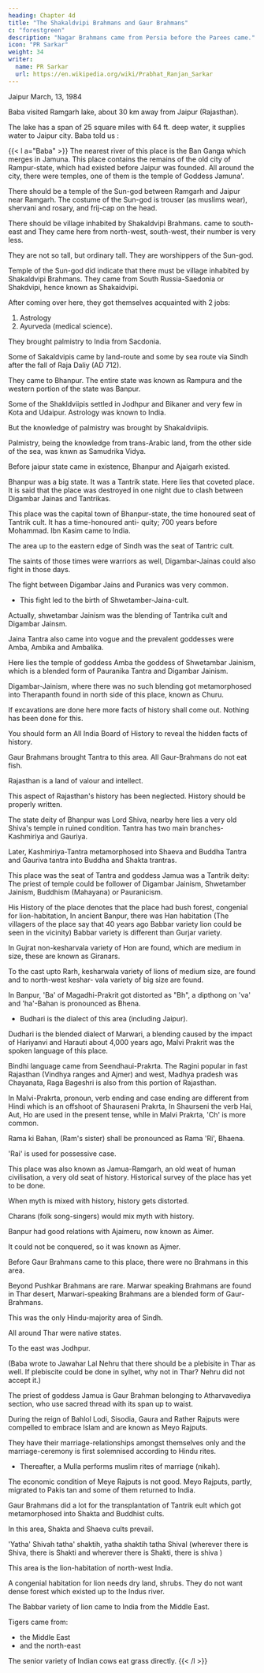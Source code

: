 ```yaml
---
heading: Chapter 4d
title: "The Shakaldvipi Brahmans and Gaur Brahmans"
c: "forestgreen"
description: "Nagar Brahmans came from Persia before the Parees came."
icon: "PR Sarkar"
weight: 34
writer:
  name: PR Sarkar
  url: https://en.wikipedia.org/wiki/Prabhat_Ranjan_Sarkar
---
```



Jaipur March, 13, 1984

Baba visited Ramgarh lake, about 30 km away from Jaipur (Rajasthan). 

The lake has a span of 25 square miles with 64 ft. deep water, it supplies water to Jaipur city. Baba told us :

{{< l a="Baba" >}}
The nearest river of this place is the Ban Ganga which merges in Jamuna. This place contains the remains of the old city of Rampur-state, which had existed before Jaipur was founded. All around the city, there were temples, one of them is the temple of Goddess Jamuna'.

<!-- 86 -->

There should be a temple of the Sun-god between Ramgarh and Jaipur near Ramgarh. The costume of the Sun-god is trouser (as muslims wear), shervani and rosary, and frij-cap on the head. 

There should be village inhabited by Shakaldvipi Brahmans. came to south-east and They came here from north-west, south-west, their number is very less. 

They are not so tall, but ordinary tall. They are worshippers of the Sun-god. 

Temple of the Sun-god did indicate that there must be village inhabited by Shakaldvipi Brahmans. They came from South Russia-Saedonia or Shakdvipi, hence known as Shakaidvipi. 

After coming over here, they got themselves acquainted with 2 jobs:

1. Astrology
2. Ayurveda (medical science).

They brought palmistry to India from Sacdonia. 

Some of Sakaldvipis came by land-route and some by sea route via Sindh after the fall of Raja Daliy (AD 712). 

They came to Bhanpur. The entire state was known as Rampura and the western portion of the state was Banpur. 

Some of the Shakldviipis settled in Jodhpur and Bikaner and very few in Kota and Udaipur. Astrology was known to India.

But the knowledge of palmistry was brought by Shakaldviipis. 

Palmistry, being the knowledge from trans-Arabic land, from the other side of the sea, was knwn as Samudrika Vidya.

Before jaipur state came in existence, Bhanpur and Ajaigarh existed. 

Bhanpur was a big state. It was a Tantrik state. Here lies that coveted place. It is said that the place was destroyed in one night due to clash between Digambar Jainas and Tantrikas. 

This place was the capital town of Bhanpur-state, the time honoured seat of Tantrik cult. It has a time-honoured anti- quity; 700 years before Mohammad. Ibn Kasim came to India. 

The area up to the eastern edge of Sindh was the seat of Tantric cult. 

The saints of those times were warriors as well, Digambar-Jainas could also fight in those days. 

The fight between Digambar Jains and Puranics was very common.
- This fight led to the birth of Shwetamber-Jaina-cult. 

Actually, shwetambar Jainism was the blending of Tantrika cult and Digambar Jainsm. 

Jaina Tantra also came into vogue and the prevalent goddesses were Amba, Ambika and Ambalika. 

Here lies the temple of goddess Amba the goddess of Shwetambar Jainism, which is a blended form of Pauranika Tantra and Digambar Jainism. 

Digambar-Jainism, where there was no such blending got metamorphosed into Therapanth found in north side of this place, known as Churu. 

If excavations are done here more facts of history shall come out. Nothing has been done for this.

<!-- defe
87
pose.  -->

You should form an All India Board of History to reveal the hidden facts of history.

Gaur Brahmans brought Tantra to this area. All Gaur-Brahmans do not eat fish. 

Rajasthan is a land of valour and intellect. 

This aspect of Rajasthan's history has been neglected. History should be properly written.

The state deity of Bhanpur was Lord Shiva, nearby here lies a very old Shiva's temple in ruined condition. Tantra has two main branches-Kashmiriya and Gauriya. 

Later, Kashmiriya-Tantra metamorphosed into Shaeva and Buddha Tantra and Gauriva tantra into Buddha and Shakta trantras. 

This place was the seat of Tantra and goddess Jamua was a Tantrik deity: The priest of temple could be follower of Digambar Jainism, Shwetamber Jainism, Buddhism (Mahayana) or Pauranicism.

His History of the place denotes that the place had bush forest, congenial for lion-habitation, In ancient Banpur, there was Han habitation (The villagers of the place say that 40 years ago Babbar variety lion could be seen in the vicinity) Babbar variety is different than Gurjar variety. 

In Gujrat non-kesharvala variety of Hon are found, which are medium in size, these are known as Giranars. 

To the cast upto Rarh, kesharwala variety of lions of medium size, are found and to north-west keshar- vala variety of big size are found.

In Banpur, 'Ba' of Magadhi-Prakrit got distorted as "Bh", a dipthong on 'va' and 'ha'-Bahan is pronounced as Bhena.
- Budhari is the dialect of this area (including Jaipur). 

Dudhari is the blended dialect of Marwari, a blending caused by the impact of Hariyanvi and Harauti about 4,000 years ago, Malvi Prakrit was the spoken language of this place.

Bindhi language came from Seendhaui-Prakrta. The Ragini popular in fast Rajasthan (Vindhya ranges and Ajmer) and west, Madhya pradesh was Chayanata, Raga Bageshri is also from this portion of Rajasthan. 

<!-- 88 -->

In Malvi-Prakrta, pronoun, verb ending and case ending are different from Hindi which is an offshoot of Shauraseni Prakrta, In Shaurseni the verb Hai, Aut, Ho are used in the present tense, whlle in Malvi Prakrta, 'Ch' is more common. 

Rama ki Bahan, (Ram's sister) shall be pronounced as Rama 'Ri', Bhaena. 

'Rai' is used for possessive case.

This place was also known as Jamua-Ramgarh, an old weat of human civilisation, a very old seat of history. Historical survey of the place has yet to be done. 

When myth is mixed with history, history gets distorted. 

Charans (folk song-singers) would mix myth with history.

Banpur had good relations with Ajaimeru, now known as Aimer. 

It could not be conquered, so it was known as Ajmer.

Before Gaur Brahmans came to this place, there were no Brahmans in this area. 

Beyond Pushkar Brahmans are rare. Marwar speaking Brahmans are found in Thar desert, Marwari-speaking Brahmans are a blended form of Gaur-Brahmans. 

This was the only Hindu-majority area of Sindh. 

All around Thar were native states. 

To the east was Jodhpur. 

(Baba wrote to Jawahar Lal Nehru that there should be a plebisite in Thar as well. If plebiscite could be done in sylhet, why not in Thar? Nehru did not accept it.) 

The priest of goddess Jamua is Gaur Brahman belonging to Atharvavediya section, who use sacred thread with its span up to waist.

During the reign of Bahlol Lodi, Sisodia, Gaura and Rather Rajputs were compelled to embrace Islam and are known as Meyo Rajputs. 

They have their marriage-relationships amongst themselves only and the marriage-ceremony is first solemnised according to Hindu rites.
- Thereafter, a Mulla performs muslim rites of marriage (nikah).

The economic condition of Meye Rajputs is not good. Meyo Rajputs, partly, migrated to Pakis tan and some of them returned to India.

Gaur Brahmans did a lot for the transplantation of Tantrik eult which got metamorphosed into Shakta and Buddhist cults. 

In this area, Shakta and Shaeva cults prevail. 

'Yatha' Shivah tatha' shaktih, yatha shaktih tatha Shival 
(wherever there is Shiva, there is Shakti and wherever there is Shakti, there is shiva )

This area is the lion-habitation of north-west India.

A congenial habitation for lion needs dry land, shrubs.
They do not want dense forest which existed up to the Indus river.

The Babbar variety of lion came to India from the Middle East.

Tigers came from:
- the Middle East
- and the north-east

The senior variety of Indian cows eat grass directly.
{{< /l >}}
